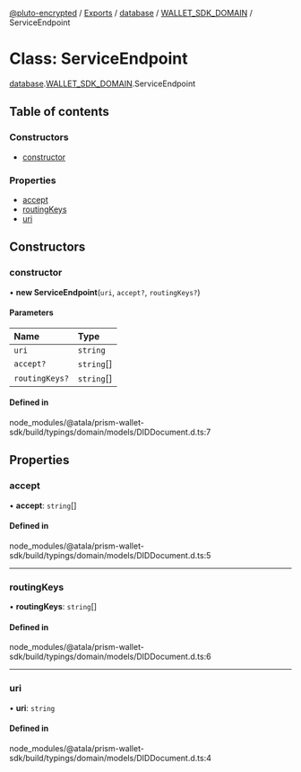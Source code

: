 [@pluto-encrypted](../README.md) / [Exports](../modules.md) / [database](../modules/database.md) / [WALLET\_SDK\_DOMAIN](../modules/database.WALLET_SDK_DOMAIN.md) / ServiceEndpoint

# Class: ServiceEndpoint

[database](../modules/database.md).[WALLET\_SDK\_DOMAIN](../modules/database.WALLET_SDK_DOMAIN.md).ServiceEndpoint

## Table of contents

### Constructors

- [constructor](database.WALLET_SDK_DOMAIN.ServiceEndpoint.md#constructor)

### Properties

- [accept](database.WALLET_SDK_DOMAIN.ServiceEndpoint.md#accept)
- [routingKeys](database.WALLET_SDK_DOMAIN.ServiceEndpoint.md#routingkeys)
- [uri](database.WALLET_SDK_DOMAIN.ServiceEndpoint.md#uri)

## Constructors

### constructor

• **new ServiceEndpoint**(`uri`, `accept?`, `routingKeys?`)

#### Parameters

| Name | Type |
| :------ | :------ |
| `uri` | `string` |
| `accept?` | `string`[] |
| `routingKeys?` | `string`[] |

#### Defined in

node_modules/@atala/prism-wallet-sdk/build/typings/domain/models/DIDDocument.d.ts:7

## Properties

### accept

• **accept**: `string`[]

#### Defined in

node_modules/@atala/prism-wallet-sdk/build/typings/domain/models/DIDDocument.d.ts:5

___

### routingKeys

• **routingKeys**: `string`[]

#### Defined in

node_modules/@atala/prism-wallet-sdk/build/typings/domain/models/DIDDocument.d.ts:6

___

### uri

• **uri**: `string`

#### Defined in

node_modules/@atala/prism-wallet-sdk/build/typings/domain/models/DIDDocument.d.ts:4
